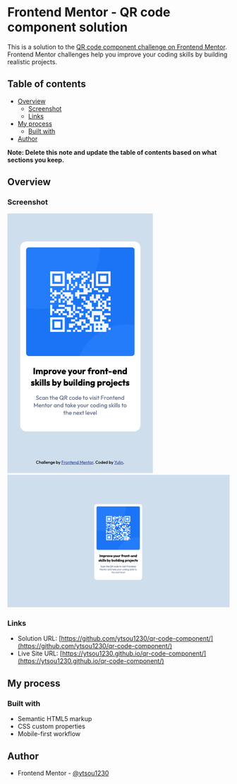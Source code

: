 # Frontend Mentor - QR code component solution

This is a solution to the [QR code component challenge on Frontend Mentor](https://www.frontendmentor.io/challenges/qr-code-component-iux_sIO_H). Frontend Mentor challenges help you improve your coding skills by building realistic projects.

## Table of contents

- [Overview](#overview)
  - [Screenshot](#screenshot)
  - [Links](#links)
- [My process](#my-process)
  - [Built with](#built-with)
- [Author](#author)

**Note: Delete this note and update the table of contents based on what sections you keep.**

## Overview

### Screenshot
![](./mobile_screenshot.png)
![](./desktop_screenshot.png)

### Links

- Solution URL: [https://github.com/ytsou1230/qr-code-component/](https://github.com/ytsou1230/qr-code-component/)
- Live Site URL: [https://ytsou1230.github.io/qr-code-component/](https://ytsou1230.github.io/qr-code-component/)

## My process

### Built with

- Semantic HTML5 markup
- CSS custom properties
- Mobile-first workflow

## Author

- Frontend Mentor - [@ytsou1230](https://www.frontendmentor.io/profile/@ytsou1230)
